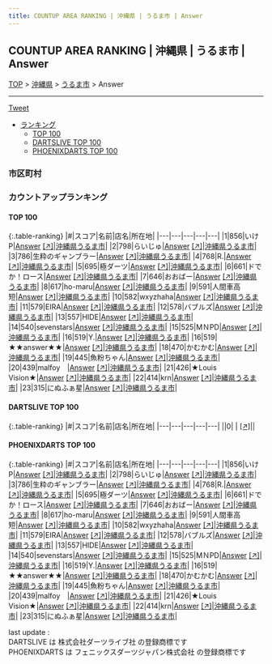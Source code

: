 ```yaml
---
title: COUNTUP AREA RANKING | 沖縄県 | うるま市 | Answer
---
```

## COUNTUP AREA RANKING | 沖縄県 | うるま市 | Answer

[TOP](/darts/rank/) > [沖縄県](/darts/rank/沖縄県/) > [うるま市](/darts/rank/沖縄県/うるま市/) > Answer

___

<a href="https://twitter.com/share?ref_src=twsrc%5Etfw" data-text="COUNTUP AREA RANKING | 沖縄県うるま市Answer" class="twitter-share-button" data-hashtags="DARTSLIVE,PHOENIXDARTS,darts,ダーツ" data-show-count="false">Tweet</a>

* [ランキング](#カウントアップランキング)
    * [TOP 100](#top-100)
    * [DARTSLIVE TOP 100](#dartslive-top-100)
    * [PHOENIXDARTS TOP 100](#phoenixdarts-top-100)

### 市区町村

<ul>

</ul>

### カウントアップランキング

#### TOP 100



{:.table-ranking}
|#|スコア|名前|店名|所在地|
|---|---|---|---|---|
|1|856|<span class="rank-name-pd">いけP</span>|<a href="/darts/rank/shops/91069.html">Answer</a> <a href="https://vs.phoenixdarts.com/jp/shop/shopDetailInfo/s_91069?s_seq=91069">[↗]</a>|<a href="/darts/rank/沖縄県/うるま市">沖縄県うるま市</a>|
|2|798|<span class="rank-name-pd">らいじゅ</span>|<a href="/darts/rank/shops/91069.html">Answer</a> <a href="https://vs.phoenixdarts.com/jp/shop/shopDetailInfo/s_91069?s_seq=91069">[↗]</a>|<a href="/darts/rank/沖縄県/うるま市">沖縄県うるま市</a>|
|3|786|<span class="rank-name-pd">生粋のギャンブラー</span>|<a href="/darts/rank/shops/91069.html">Answer</a> <a href="https://vs.phoenixdarts.com/jp/shop/shopDetailInfo/s_91069?s_seq=91069">[↗]</a>|<a href="/darts/rank/沖縄県/うるま市">沖縄県うるま市</a>|
|4|768|<span class="rank-name-pd">R.</span>|<a href="/darts/rank/shops/91069.html">Answer</a> <a href="https://vs.phoenixdarts.com/jp/shop/shopDetailInfo/s_91069?s_seq=91069">[↗]</a>|<a href="/darts/rank/沖縄県/うるま市">沖縄県うるま市</a>|
|5|695|<span class="rank-name-pd">極ダーツ</span>|<a href="/darts/rank/shops/91069.html">Answer</a> <a href="https://vs.phoenixdarts.com/jp/shop/shopDetailInfo/s_91069?s_seq=91069">[↗]</a>|<a href="/darts/rank/沖縄県/うるま市">沖縄県うるま市</a>|
|6|661|<span class="rank-name-pd">ドでか！ロース</span>|<a href="/darts/rank/shops/91069.html">Answer</a> <a href="https://vs.phoenixdarts.com/jp/shop/shopDetailInfo/s_91069?s_seq=91069">[↗]</a>|<a href="/darts/rank/沖縄県/うるま市">沖縄県うるま市</a>|
|7|646|<span class="rank-name-pd">おおばー</span>|<a href="/darts/rank/shops/91069.html">Answer</a> <a href="https://vs.phoenixdarts.com/jp/shop/shopDetailInfo/s_91069?s_seq=91069">[↗]</a>|<a href="/darts/rank/沖縄県/うるま市">沖縄県うるま市</a>|
|8|617|<span class="rank-name-pd">ho-maru</span>|<a href="/darts/rank/shops/91069.html">Answer</a> <a href="https://vs.phoenixdarts.com/jp/shop/shopDetailInfo/s_91069?s_seq=91069">[↗]</a>|<a href="/darts/rank/沖縄県/うるま市">沖縄県うるま市</a>|
|9|591|<span class="rank-name-pd">人間車高短</span>|<a href="/darts/rank/shops/91069.html">Answer</a> <a href="https://vs.phoenixdarts.com/jp/shop/shopDetailInfo/s_91069?s_seq=91069">[↗]</a>|<a href="/darts/rank/沖縄県/うるま市">沖縄県うるま市</a>|
|10|582|<span class="rank-name-pd">wxyzhaha</span>|<a href="/darts/rank/shops/91069.html">Answer</a> <a href="https://vs.phoenixdarts.com/jp/shop/shopDetailInfo/s_91069?s_seq=91069">[↗]</a>|<a href="/darts/rank/沖縄県/うるま市">沖縄県うるま市</a>|
|11|579|<span class="rank-name-pd">EIRA</span>|<a href="/darts/rank/shops/91069.html">Answer</a> <a href="https://vs.phoenixdarts.com/jp/shop/shopDetailInfo/s_91069?s_seq=91069">[↗]</a>|<a href="/darts/rank/沖縄県/うるま市">沖縄県うるま市</a>|
|12|578|<span class="rank-name-pd">バブルズ</span>|<a href="/darts/rank/shops/91069.html">Answer</a> <a href="https://vs.phoenixdarts.com/jp/shop/shopDetailInfo/s_91069?s_seq=91069">[↗]</a>|<a href="/darts/rank/沖縄県/うるま市">沖縄県うるま市</a>|
|13|557|<span class="rank-name-pd">HIDE</span>|<a href="/darts/rank/shops/91069.html">Answer</a> <a href="https://vs.phoenixdarts.com/jp/shop/shopDetailInfo/s_91069?s_seq=91069">[↗]</a>|<a href="/darts/rank/沖縄県/うるま市">沖縄県うるま市</a>|
|14|540|<span class="rank-name-pd">sevenstars</span>|<a href="/darts/rank/shops/91069.html">Answer</a> <a href="https://vs.phoenixdarts.com/jp/shop/shopDetailInfo/s_91069?s_seq=91069">[↗]</a>|<a href="/darts/rank/沖縄県/うるま市">沖縄県うるま市</a>|
|15|525|<span class="rank-name-pd">MＮPD</span>|<a href="/darts/rank/shops/91069.html">Answer</a> <a href="https://vs.phoenixdarts.com/jp/shop/shopDetailInfo/s_91069?s_seq=91069">[↗]</a>|<a href="/darts/rank/沖縄県/うるま市">沖縄県うるま市</a>|
|16|519|<span class="rank-name-pd">Y.</span>|<a href="/darts/rank/shops/91069.html">Answer</a> <a href="https://vs.phoenixdarts.com/jp/shop/shopDetailInfo/s_91069?s_seq=91069">[↗]</a>|<a href="/darts/rank/沖縄県/うるま市">沖縄県うるま市</a>|
|16|519|<span class="rank-name-pd">★★answer★★</span>|<a href="/darts/rank/shops/91069.html">Answer</a> <a href="https://vs.phoenixdarts.com/jp/shop/shopDetailInfo/s_91069?s_seq=91069">[↗]</a>|<a href="/darts/rank/沖縄県/うるま市">沖縄県うるま市</a>|
|18|470|<span class="rank-name-pd">かむかむ</span>|<a href="/darts/rank/shops/91069.html">Answer</a> <a href="https://vs.phoenixdarts.com/jp/shop/shopDetailInfo/s_91069?s_seq=91069">[↗]</a>|<a href="/darts/rank/沖縄県/うるま市">沖縄県うるま市</a>|
|19|445|<span class="rank-name-pd">魚粉ちゃん</span>|<a href="/darts/rank/shops/91069.html">Answer</a> <a href="https://vs.phoenixdarts.com/jp/shop/shopDetailInfo/s_91069?s_seq=91069">[↗]</a>|<a href="/darts/rank/沖縄県/うるま市">沖縄県うるま市</a>|
|20|439|<span class="rank-name-pd">malfoy　</span>|<a href="/darts/rank/shops/91069.html">Answer</a> <a href="https://vs.phoenixdarts.com/jp/shop/shopDetailInfo/s_91069?s_seq=91069">[↗]</a>|<a href="/darts/rank/沖縄県/うるま市">沖縄県うるま市</a>|
|21|426|<span class="rank-name-pd">★Louis Vision★</span>|<a href="/darts/rank/shops/91069.html">Answer</a> <a href="https://vs.phoenixdarts.com/jp/shop/shopDetailInfo/s_91069?s_seq=91069">[↗]</a>|<a href="/darts/rank/沖縄県/うるま市">沖縄県うるま市</a>|
|22|414|<span class="rank-name-pd">krn</span>|<a href="/darts/rank/shops/91069.html">Answer</a> <a href="https://vs.phoenixdarts.com/jp/shop/shopDetailInfo/s_91069?s_seq=91069">[↗]</a>|<a href="/darts/rank/沖縄県/うるま市">沖縄県うるま市</a>|
|23|315|<span class="rank-name-pd">にぬふぁ星</span>|<a href="/darts/rank/shops/91069.html">Answer</a> <a href="https://vs.phoenixdarts.com/jp/shop/shopDetailInfo/s_91069?s_seq=91069">[↗]</a>|<a href="/darts/rank/沖縄県/うるま市">沖縄県うるま市</a>|


#### DARTSLIVE TOP 100



{:.table-ranking}
|#|スコア|名前|店名|所在地|
|---|---|---|---|---|
||0|<span class="rank-name-dl"> </span>|<a href="/darts/rank/shops/.html"></a> <a href="">[↗]</a>|<a href="/darts/rank//"></a>|


#### PHOENIXDARTS TOP 100



{:.table-ranking}
|#|スコア|名前|店名|所在地|
|---|---|---|---|---|
|1|856|<span class="rank-name-pd">いけP</span>|<a href="/darts/rank/shops/91069.html">Answer</a> <a href="https://vs.phoenixdarts.com/jp/shop/shopDetailInfo/s_91069?s_seq=91069">[↗]</a>|<a href="/darts/rank/沖縄県/うるま市">沖縄県うるま市</a>|
|2|798|<span class="rank-name-pd">らいじゅ</span>|<a href="/darts/rank/shops/91069.html">Answer</a> <a href="https://vs.phoenixdarts.com/jp/shop/shopDetailInfo/s_91069?s_seq=91069">[↗]</a>|<a href="/darts/rank/沖縄県/うるま市">沖縄県うるま市</a>|
|3|786|<span class="rank-name-pd">生粋のギャンブラー</span>|<a href="/darts/rank/shops/91069.html">Answer</a> <a href="https://vs.phoenixdarts.com/jp/shop/shopDetailInfo/s_91069?s_seq=91069">[↗]</a>|<a href="/darts/rank/沖縄県/うるま市">沖縄県うるま市</a>|
|4|768|<span class="rank-name-pd">R.</span>|<a href="/darts/rank/shops/91069.html">Answer</a> <a href="https://vs.phoenixdarts.com/jp/shop/shopDetailInfo/s_91069?s_seq=91069">[↗]</a>|<a href="/darts/rank/沖縄県/うるま市">沖縄県うるま市</a>|
|5|695|<span class="rank-name-pd">極ダーツ</span>|<a href="/darts/rank/shops/91069.html">Answer</a> <a href="https://vs.phoenixdarts.com/jp/shop/shopDetailInfo/s_91069?s_seq=91069">[↗]</a>|<a href="/darts/rank/沖縄県/うるま市">沖縄県うるま市</a>|
|6|661|<span class="rank-name-pd">ドでか！ロース</span>|<a href="/darts/rank/shops/91069.html">Answer</a> <a href="https://vs.phoenixdarts.com/jp/shop/shopDetailInfo/s_91069?s_seq=91069">[↗]</a>|<a href="/darts/rank/沖縄県/うるま市">沖縄県うるま市</a>|
|7|646|<span class="rank-name-pd">おおばー</span>|<a href="/darts/rank/shops/91069.html">Answer</a> <a href="https://vs.phoenixdarts.com/jp/shop/shopDetailInfo/s_91069?s_seq=91069">[↗]</a>|<a href="/darts/rank/沖縄県/うるま市">沖縄県うるま市</a>|
|8|617|<span class="rank-name-pd">ho-maru</span>|<a href="/darts/rank/shops/91069.html">Answer</a> <a href="https://vs.phoenixdarts.com/jp/shop/shopDetailInfo/s_91069?s_seq=91069">[↗]</a>|<a href="/darts/rank/沖縄県/うるま市">沖縄県うるま市</a>|
|9|591|<span class="rank-name-pd">人間車高短</span>|<a href="/darts/rank/shops/91069.html">Answer</a> <a href="https://vs.phoenixdarts.com/jp/shop/shopDetailInfo/s_91069?s_seq=91069">[↗]</a>|<a href="/darts/rank/沖縄県/うるま市">沖縄県うるま市</a>|
|10|582|<span class="rank-name-pd">wxyzhaha</span>|<a href="/darts/rank/shops/91069.html">Answer</a> <a href="https://vs.phoenixdarts.com/jp/shop/shopDetailInfo/s_91069?s_seq=91069">[↗]</a>|<a href="/darts/rank/沖縄県/うるま市">沖縄県うるま市</a>|
|11|579|<span class="rank-name-pd">EIRA</span>|<a href="/darts/rank/shops/91069.html">Answer</a> <a href="https://vs.phoenixdarts.com/jp/shop/shopDetailInfo/s_91069?s_seq=91069">[↗]</a>|<a href="/darts/rank/沖縄県/うるま市">沖縄県うるま市</a>|
|12|578|<span class="rank-name-pd">バブルズ</span>|<a href="/darts/rank/shops/91069.html">Answer</a> <a href="https://vs.phoenixdarts.com/jp/shop/shopDetailInfo/s_91069?s_seq=91069">[↗]</a>|<a href="/darts/rank/沖縄県/うるま市">沖縄県うるま市</a>|
|13|557|<span class="rank-name-pd">HIDE</span>|<a href="/darts/rank/shops/91069.html">Answer</a> <a href="https://vs.phoenixdarts.com/jp/shop/shopDetailInfo/s_91069?s_seq=91069">[↗]</a>|<a href="/darts/rank/沖縄県/うるま市">沖縄県うるま市</a>|
|14|540|<span class="rank-name-pd">sevenstars</span>|<a href="/darts/rank/shops/91069.html">Answer</a> <a href="https://vs.phoenixdarts.com/jp/shop/shopDetailInfo/s_91069?s_seq=91069">[↗]</a>|<a href="/darts/rank/沖縄県/うるま市">沖縄県うるま市</a>|
|15|525|<span class="rank-name-pd">MＮPD</span>|<a href="/darts/rank/shops/91069.html">Answer</a> <a href="https://vs.phoenixdarts.com/jp/shop/shopDetailInfo/s_91069?s_seq=91069">[↗]</a>|<a href="/darts/rank/沖縄県/うるま市">沖縄県うるま市</a>|
|16|519|<span class="rank-name-pd">Y.</span>|<a href="/darts/rank/shops/91069.html">Answer</a> <a href="https://vs.phoenixdarts.com/jp/shop/shopDetailInfo/s_91069?s_seq=91069">[↗]</a>|<a href="/darts/rank/沖縄県/うるま市">沖縄県うるま市</a>|
|16|519|<span class="rank-name-pd">★★answer★★</span>|<a href="/darts/rank/shops/91069.html">Answer</a> <a href="https://vs.phoenixdarts.com/jp/shop/shopDetailInfo/s_91069?s_seq=91069">[↗]</a>|<a href="/darts/rank/沖縄県/うるま市">沖縄県うるま市</a>|
|18|470|<span class="rank-name-pd">かむかむ</span>|<a href="/darts/rank/shops/91069.html">Answer</a> <a href="https://vs.phoenixdarts.com/jp/shop/shopDetailInfo/s_91069?s_seq=91069">[↗]</a>|<a href="/darts/rank/沖縄県/うるま市">沖縄県うるま市</a>|
|19|445|<span class="rank-name-pd">魚粉ちゃん</span>|<a href="/darts/rank/shops/91069.html">Answer</a> <a href="https://vs.phoenixdarts.com/jp/shop/shopDetailInfo/s_91069?s_seq=91069">[↗]</a>|<a href="/darts/rank/沖縄県/うるま市">沖縄県うるま市</a>|
|20|439|<span class="rank-name-pd">malfoy　</span>|<a href="/darts/rank/shops/91069.html">Answer</a> <a href="https://vs.phoenixdarts.com/jp/shop/shopDetailInfo/s_91069?s_seq=91069">[↗]</a>|<a href="/darts/rank/沖縄県/うるま市">沖縄県うるま市</a>|
|21|426|<span class="rank-name-pd">★Louis Vision★</span>|<a href="/darts/rank/shops/91069.html">Answer</a> <a href="https://vs.phoenixdarts.com/jp/shop/shopDetailInfo/s_91069?s_seq=91069">[↗]</a>|<a href="/darts/rank/沖縄県/うるま市">沖縄県うるま市</a>|
|22|414|<span class="rank-name-pd">krn</span>|<a href="/darts/rank/shops/91069.html">Answer</a> <a href="https://vs.phoenixdarts.com/jp/shop/shopDetailInfo/s_91069?s_seq=91069">[↗]</a>|<a href="/darts/rank/沖縄県/うるま市">沖縄県うるま市</a>|
|23|315|<span class="rank-name-pd">にぬふぁ星</span>|<a href="/darts/rank/shops/91069.html">Answer</a> <a href="https://vs.phoenixdarts.com/jp/shop/shopDetailInfo/s_91069?s_seq=91069">[↗]</a>|<a href="/darts/rank/沖縄県/うるま市">沖縄県うるま市</a>|


<div class="footer border-top border-gray-light mt-5 pt-3 text-right text-gray">
    last update : <span style="font-weight: italic" id="foot_last_modified"></span><br />
    DARTSLIVE は 株式会社ダーツライブ社 の登録商標です<br />
    PHOENIXDARTS は フェニックスダーツジャパン株式会社 の登録商標です<br />
</div>

<script src="https://cdnjs.cloudflare.com/ajax/libs/jquery.tablesorter/2.31.3/js/jquery.tablesorter.min.js" integrity="sha512-qzgd5cYSZcosqpzpn7zF2ZId8f/8CHmFKZ8j7mU4OUXTNRd5g+ZHBPsgKEwoqxCtdQvExE5LprwwPAgoicguNg==" crossorigin="anonymous" referrerpolicy="no-referrer"></script>
<link rel="stylesheet" href="https://cdnjs.cloudflare.com/ajax/libs/jquery.tablesorter/2.31.3/css/theme.default.min.css" integrity="sha512-wghhOJkjQX0Lh3NSWvNKeZ0ZpNn+SPVXX1Qyc9OCaogADktxrBiBdKGDoqVUOyhStvMBmJQ8ZdMHiR3wuEq8+w==" crossorigin="anonymous" referrerpolicy="no-referrer" />
<script>
$(function() {
    $(".table-ranking").tablesorter({sortList:[[0, 0]]});
    $("#foot_last_modified").text(formatDate(new Date(document.lastModified), 'yyyy-MM-dd HH:mm:ss'));
});
</script>

<script async src="https://platform.twitter.com/widgets.js" charset="utf-8"></script>